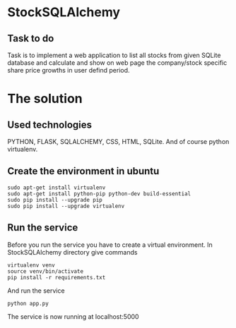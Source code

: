 # StockSQLAlchemy
## Task to do

Task is to implement a web application to list all stocks from given SQLite database and calculate and show on web page the company/stock specific share price growths in user defind period.


# The solution

## Used technologies

PYTHON, FLASK, SQLALCHEMY, CSS, HTML, SQLite.
And of course python virtualenv.

## Create the environment in ubuntu

    sudo apt-get install virtualenv
    sudo apt-get install python-pip python-dev build-essential
    sudo pip install --upgrade pip
    sudo pip install --upgrade virtualenv

## Run the service

Before you run the service you have to create a virtual environment.
In StockSQLAlchemy directory give commands

    virtualenv venv
    source venv/bin/activate
    pip install -r requirements.txt

And run the service

    python app.py

The service is now running at localhost:5000

